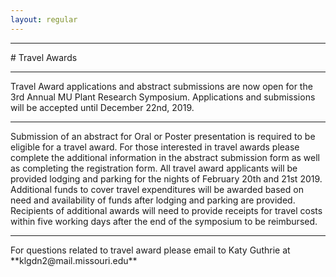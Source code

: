 ```yaml
---
layout: regular
---
```


<hr style="clear: both;" />
# Travel Awards 
<hr style="clear: both;" />

Travel Award applications and abstract submissions are now open for the 3rd Annual MU Plant Research Symposium. Applications and submissions will be accepted until December 22nd, 2019.
<hr style="clear: both;" />
Submission of an abstract for Oral or Poster presentation is required to be eligible for a travel award. For those interested in travel awards please complete the additional information in the abstract submission form as well as completing the registration form. All travel award applicants will be provided lodging and parking for the nights of February 20th and 21st 2019. Additional funds to cover travel expenditures will be awarded based on need and availability of funds after lodging and parking are provided. Recipients of additional awards will need to provide receipts for travel costs within five working days after the end of the symposium to be reimbursed.
<hr style="clear: both;" />
For questions related to travel award please email to Katy Guthrie at **klgdn2@mail.missouri.edu**

